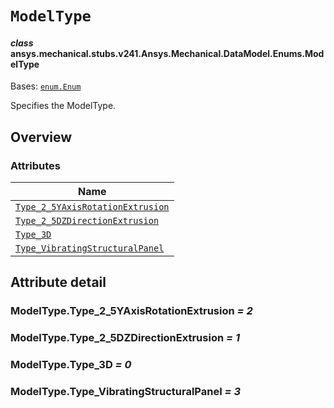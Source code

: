 # `ModelType`

<a id="ansys.mechanical.stubs.v241.Ansys.Mechanical.DataModel.Enums.ModelType"></a>

#### *class* ansys.mechanical.stubs.v241.Ansys.Mechanical.DataModel.Enums.ModelType

Bases: [`enum.Enum`](https://docs.python.org/3/library/enum.html#enum.Enum)

Specifies the ModelType.

<!-- !! processed by numpydoc !! -->

<a id="overview"></a>

## Overview

### Attributes

| Name |
| --------------------------------------------------------------------------------- |
| [`Type_2_5YAxisRotationExtrusion`](#ModelType.Type_2_5YAxisRotationExtrusion) |
| [`Type_2_5DZDirectionExtrusion`](#ModelType.Type_2_5DZDirectionExtrusion) |
| [`Type_3D`](#ModelType.Type_3D) |
| [`Type_VibratingStructuralPanel`](#ModelType.Type_VibratingStructuralPanel) |

<a id="attribute-detail"></a>

## Attribute detail

<a id="ModelType.Type_2_5YAxisRotationExtrusion"></a>

### ModelType.Type_2_5YAxisRotationExtrusion *= 2*

<a id="ModelType.Type_2_5DZDirectionExtrusion"></a>

### ModelType.Type_2_5DZDirectionExtrusion *= 1*

<a id="ModelType.Type_3D"></a>

### ModelType.Type_3D *= 0*

<a id="ModelType.Type_VibratingStructuralPanel"></a>

### ModelType.Type_VibratingStructuralPanel *= 3*


